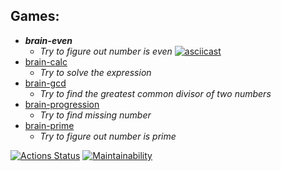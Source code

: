 ## Games:
* ***brain-even***
  - *Try to figure out number is even*
  [![asciicast](https://asciinema.org/a/GuvFKbOzpLZq89pNMQ53njLQY.svg)](https://asciinema.org/a/GuvFKbOzpLZq89pNMQ53njLQY)
* [brain-calc](https://asciinema.org/a/C6ZSLtODqoCLiEvvDeNobil6D)
  - *Try to solve the expression*
* [brain-gcd](https://asciinema.org/a/LbovfwyHctgZVLWSEJeUtH17R)
  - *Try to find the greatest common divisor of two numbers*
* [brain-progression](https://asciinema.org/a/RAw3DNzFmqst9nSka4eZQbUhA)
  - *Try to find missing number*
* [brain-prime](https://asciinema.org/a/whJHPD4WrTk0VNw7KmE21AJSY)
  - *Try to figure out number is prime*

[![Actions Status](https://github.com/hellraze/frontend-project-44/workflows/hexlet-check/badge.svg)](https://github.com/hellraze/frontend-project-44/actions)
[![Maintainability](https://api.codeclimate.com/v1/badges/73854f324f73d089f7ca/maintainability)](https://codeclimate.com/github/hellraze/frontend-project-44/maintainability)